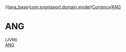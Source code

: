 //[java_base](../../../../index.md)/[com.sognisport.domain.model](../../index.md)/[Currency](../index.md)/[ANG](index.md)

# ANG

[JVM]\
[ANG](index.md)
